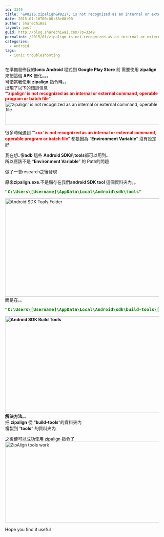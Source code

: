 ```yaml
---
id: 3349
title: '&#8216;zipalign&#8217; is not recognized as an internal or external command, operable program or batch file'
date: 2015-01-10T00:00:38+08:00
author: ShareChiWai
layout: post
guid: http://blog.sharechiwai.com/?p=3349
permalink: /2015/01/zipalign-is-not-recognized-as-an-internal-or-external-command-operable-program-or-batch-file/
categories:
  - Android
tags:
  - ionic troubleshooting
---
```

在準備發佈我的**Ionic Android** 程式到 **Google Play Store** 前 需要使用 **zipalign** 來把這個 **APK** 優化。。。  
可惜當我使用 **zipalign** 指令時。。  
出現了以下的錯誤信息  
&#8220;&#8216;<span style="color: #ff0000;"><strong>zipalign&#8217; is not recognized as an internal or external command, operable program or batch file</strong></span>&#8221;  
<img class="alignnone" src="https://i1.wp.com/farm8.static.flickr.com/7513/15970140189_4595cb30af_z.jpg?resize=625%2C78" alt="'zipalign' is not recognized as an internal or external command, operable program or batch file" width="625" height="78" data-recalc-dims="1" /> 

很多時候遇到 &#8220;<span style="color: #ff0000;"><strong>&#8216;xxx&#8217; is not recognized as an internal or external command, operable program or batch file</strong></span>&#8221; 都是因為 &#8220;**Environment Variable**&#8221; 沒有設定好

我在想..像**adb** 這些 **Android SDK**的**tools**都可以用到..  
所以應該不是 &#8220;**Environment Variable**&#8221; 的 Path的問題

做了一會research之後發現

原來**zipalign.exe**.不是儲存在我們**android SDK tool** 這個資料夾內。。

<pre><span style="color: #008000;"><strong>"C:\Users\[Username]\AppData\Local\Android\sdk\tools"
</strong></span></pre>

<img class="alignnone" src="https://i1.wp.com/farm8.static.flickr.com/7523/16156205225_5fb6f273fe_z.jpg?resize=625%2C321" alt="Android SDK Tools Folder" width="625" height="321" data-recalc-dims="1" />  
而是在。。

<pre><span style="color: #008000;"><strong>"C:\Users\[Username]\AppData\Local\Android\sdk\build-tools\[Build version]"
</strong></span></pre>

**<img class="alignnone" src="https://i1.wp.com/farm9.static.flickr.com/8623/16155453142_e494ca817c_z.jpg?resize=625%2C316" alt="Android SDK Build Tools" width="625" height="316" data-recalc-dims="1" />  
解決方法**。。  
把 **zipalign** 從 &#8220;**build-tools**&#8220;的資料夾內  
複製到 &#8220;**tools**&#8221; 的資料夾內

之後便可以成功使用 zipalign 指令了  
<img class="alignnone" src="https://i2.wp.com/farm9.static.flickr.com/8670/15968892200_0b3875d924_z.jpg?resize=625%2C264" alt="ZipAlign tools work" width="625" height="264" data-recalc-dims="1" /> 

Hope you find it useful

<!-- Tech-Blog-bottom-Content-336x280 -->

  
<ins class="adsbygoogle"
     style="display:inline-block;width:336px;height:280px"
     data-ad-client="ca-pub-4266560994470212"
     data-ad-slot="3788424641"></ins>